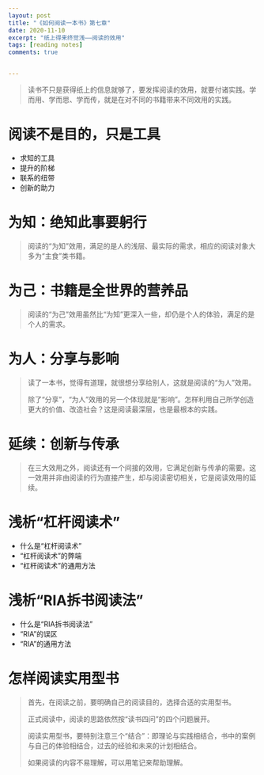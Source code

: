 ```yaml
---
layout: post
title: "《如何阅读一本书》第七章"
date: 2020-11-10
excerpt: "纸上得来终觉浅——阅读的效用"
tags: [reading notes]
comments: true


---
```


> 读书不只是获得纸上的信息就够了，要发挥阅读的效用，就要付诸实践。学而用、学而思、学而传，就是在对不同的书籍带来不同效用的实践。

# 阅读不是目的，只是工具

- 求知的工具
- 提升的阶梯
- 联系的纽带
- 创新的助力

# 为知：绝知此事要躬行

> 阅读的“为知”效用，满足的是人的浅层、最实际的需求，相应的阅读对象大多为“主食”类书籍。

# 为己：书籍是全世界的营养品

> 阅读的“为己”效用虽然比“为知”更深入一些，却仍是个人的体验，满足的是个人的需求。

# 为人：分享与影响

> 读了一本书，觉得有道理，就很想分享给别人，这就是阅读的“为人”效用。
>
> 除了“分享”，“为人”效用的另一个体现就是“影响”。怎样利用自己所学创造更大的价值、改造社会？这是阅读最深层，也是最根本的实践。

# 延续：创新与传承

> 在三大效用之外，阅读还有一个间接的效用，它满足创新与传承的需要。这一效用并非由阅读的行为直接产生，却与阅读密切相关，它是阅读效用的延续。

# 浅析“杠杆阅读术”

- 什么是“杠杆阅读术”
- “杠杆阅读术”的弊端
- “杠杆阅读术”的通用方法

# 浅析“RIA拆书阅读法”

- 什么是“RIA拆书阅读法”
- “RIA”的误区
- “RIA”的通用方法

# 怎样阅读实用型书

> 首先，在阅读之前，要明确自己的阅读目的，选择合适的实用型书。
>
> 正式阅读中，阅读的思路依然按“读书四问”的四个问题展开。
>
> 阅读实用型书，要特别注意三个“结合”：即理论与实践相结合，书中的案例与自己的体验相结合，过去的经验和未来的计划相结合。
>
> 如果阅读的内容不易理解，可以用笔记来帮助理解。